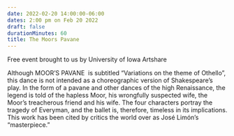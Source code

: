 ```yaml
---
date: 2022-02-20 14:00:00-06:00
dates: 2:00 pm on Feb 20 2022
draft: false
durationMinutes: 60
title: The Moors Pavane
---
```


Free event brought to us by University of Iowa Artshare

Although MOOR’S PAVANE  is subtitled “Variations on the theme of Othello”, this dance is not intended as a choreographic version of Shakespeare’s play. In the form of a pavane and other dances of the high Renaissance, the legend is told of the hapless Moor, his wrongfully suspected wife, the Moor’s treacherous friend and his wife. The four characters portray the tragedy of Everyman, and the ballet is, therefore, timeless in its implications. This work has been cited by critics the world over as José Limón’s “masterpiece.”